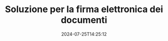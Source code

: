 ---
############################# Static ############################
layout: "family"
date:  2024-07-25T14:25:12
draft: false

product: "Signature"
product_tag: "signature"

lang: it

############################# Head ############################
head_title: "App di firma digitale C# .NET, Java, Node.js"
head_description: "Integra le firme elettroniche nelle applicazioni .NET, Java o Node.js con GroupDocs.Signature. Firma i formati di documenti aziendali più diffusi."

############################# Header ############################
title: "Soluzione per la firma elettronica dei documenti"
description:  |
  Firma documenti e immagini digitali su qualsiasi piattaforma utilizzando le nostre API flessibili e soluzioni basate su app per programmatori e utenti finali.

  Cerca e modifica le firme aggiunte in precedenza utilizzando metodi avanzati.

  Proteggi i documenti dalle modifiche con certificati digitali e controlla i metadati nascosti.

############################# Supported Platforms ###############################
supported_platforms:
  enable: true
  head_title: "Scegli la tua piattaforma"
  title: "Indipendenza dalla piattaforma"
  description: "La libreria GroupDocs.Signature supporta i seguenti sistemi operativi e framework:"
  details_link_title: "Saperne di più"

  items:
    # items loop
    - title: ".NET"
      description: GroupDocs.Signature .NET 
      color: "blue"
      tag: "net"
      link: "/signature/net/"
      features_link: "https://docs.groupdocs.com/signature/net/system-requirements/"
      features:
          # features loop
          - rows: "3"
            content: |
                    .NET Framework 4.6.2 or higher <br> .NET Core 3.0 or higher <br> .NET 6.0 or higher
      
          # features loop
          - rows: "4"
            content: |
                    Windows <br> Linux <br> Mac OS <br> Microsoft Azure
      
          # features loop
          - rows: "3"
            content: |
                    Microsoft Visual Studio <br> JetBrains Rider <br> Microsoft Visual Code
      
          # features loop
          - rows: "1"
            content: |
                    60+ file formats
      

    # items loop
    - title: "Java"
      description: GroupDocs.Signature Java
      color: "red"
      tag: "java"
      link: "/signature/java/"
      features_link: "https://docs.groupdocs.com/signature/java/system-requirements/"
      features:
          # features loop
          - rows: "3"
            content: |
                    Java 8 or higher
      
          # features loop
          - rows: "4"
            content: |
                    Windows <br> Linux <br> Mac OS
      
          # features loop
          - rows: "3"
            content: |
                    IntelliJ IDEA <br> Eclipse <br> NetBeans
      
          # features loop
          - rows: "1"
            content: |
                    60+ file formats

    # items loop
    - title: "Node.js"
      description: GroupDocs.Signature Node.js
      color: "green"
      tag: "nodejs-java"
      link: "/signature/nodejs-java/"
      features_link: "https://docs.groupdocs.com/signature/"
      features:
          # features loop
          - rows: "3"
            content: |
                    Node.js 16+ and J2SE 8.0 (1.8)+
      
          # features loop
          - rows: "4"
            content: |
                    Windows <br> Linux <br> Mac OS
      
          # features loop
          - rows: "3"
            content: |
                    Atom <br> Visual Studio Code <br> Qualsiasi altro editor di testo
      
          # features loop
          - rows: "1"
            content: |
                    60+ file formats

############################# Features ###############################
features:
  enable: true
  title: "Funzionalità principali di GroupDocs.Signature"
  description: "La nostra soluzione è progettata per aggiungere vari tipi di firme ai formati di file e documenti più diffusi. Arricchisci facilmente i tuoi processi aziendali."

  items:
    # items loop
    - icon: "additional"
      title: "Arricchisci i tuoi dati con le firme"
      content: "Aggiungi testo, immagini, filigrane, ecc. ai tuoi documenti aziendali."

    # items loop
    - icon: "protect"
      title: "Proteggi il contenuto dei documenti"
      content: "Vieta modifiche al documento sigillandolo con un certificato digitale."

    # items loop
    - icon: "search"
      title: "Aggiungi dati nascosti e codici a barre"
      content: "Utilizza i metadati per archiviare informazioni invisibili o inserire codici a barre personalizzati nelle pagine."

    # items loop
    - icon: "manipulate"
      title: "Manipolare le firme"
      content: "Cerca, aggiorna o elimina tutte le firme aggiunte in precedenza."

############################# Code samples ############################
code_samples:
  enable: true
  title: "Proteggi i tuoi file utilizzando le firme"
  description: "Esempi di codice GroupDocs.Signature"
  items:
    # code sample loop
    - title: "Genera e aggiungi il codice QR"
      content: |
       GroupDocs.Signature ci consente di generare e aggiungere codici QR a documenti con formati supportati. Fornire il percorso di un documento che deve essere firmato e impostare il testo desiderato e le opzioni visive del codice QR. Puoi inserire l'immagine del codice QR generata in qualsiasi area di qualsiasi pagina del documento.
      samples:
        - language: "C#"
          color: "blue"
          content: |
            ```csharp {style=abap}   
            // Specificare il documento da firmare
            using (Signature signature = new Signature("source.docx"))
            {
                // Crea opzioni di segnaletica con codice QR
                QrCodeSignOptions options = new QrCodeSignOptions("JohnSmith")
                {
                    // Imposta le opzioni del codice QR
                    EncodeType = QrCodeTypes.QR,
                    Left = 50,
                    Top = 150,
                };

                // Firma e salva il file elaborato
                SignResult result = signature.Sign("result.docx", options);
            }
            ```
        - language: "Java"
          color: "red"
          content: |
            ```java {style=abap}   
            // Specificare il documento da firmare
            Signature signature = new Signature("source.docx");

            // Crea opzioni di segnaletica con codice QR
            QrCodeSignOptions options = new QrCodeSignOptions("JohnSmith");

            // Imposta le opzioni del codice QR
            options.setEncodeType(QrCodeTypes.QR);
            options.setLeft(50);
            options.setTop(100);

            // Firma e salva il file elaborato
            signature.sign("result.docx", options);
            ```
        - language: "TypeScript"
          color: "green"
          content: |
            ```javascript {style=abap}  
            const signatureLib = require('@groupdocs/groupdocs.signature')

            // Specificare il documento da firmare
            const signature = new signatureLib.Signature('source.docx');

            // Crea opzioni di segnaletica con codice QR
            const options = new signatureLib.QrCodeSignOptions('JohnSmith');

            // Imposta le opzioni del codice QR
            options.setEncodeType(signatureLib.QrCodeTypes.QR);
            options.setLeft(50);
            options.setTop(100);

            // Firma e salva il file elaborato
            signature.sign('result.docx', options);
            ```

############################# Supported Formats ###############################
formats:
  enable: true
  title: "Sono supportati oltre 60 formati di file"
  description: "GroupDocs.Signature supporta quasi tutti i formati di file più diffusi"

############################# Metrics ###############################
metrics:
  enable: true
  title: "I dati statistici della nostra biblioteca"
  description: "Ispeziona le metriche chiave del prodotto, rivelando approfondimenti sui nostri risultati, impatto e crescita"

  items:
    # items loop
    - number: "50+"
      title: "Formati supportati"
      content: "Firma di oltre 60 dei formati di file aziendali più diffusi."

    # items loop
    - number: "500k"
      title: "Download di NuGet"
      content: "GroupDocs.Signature per .NET è una libreria popolare con oltre 550.000 download su NuGet."

    # items loop
    - number: "15k"
      title: "Download di Maven"
      content: "Gli sviluppatori Java hanno scaricato GroupDocs.Signature su Maven più di 15.000 volte."

    # items loop
    - number: "140+"
      title: "Clienti felici"
      content: "Singoli sviluppatori e aziende leader in tutto il mondo utilizzano i nostri prodotti per creare soluzioni innovative."


############################# Customers ###############################
customers:
  enable: true
  title: "I nostri clienti felici"
  description: "Le librerie GroupDocs sono utilizzate da marchi distinti e rinomati a livello globale in tutto il mondo"

  items:
    # items loop
    - title: "BenQ Corporation"
      logo: "benq"
      
    # items loop
    - title: "Nasdaq Stock Market"
      logo: "nasdaq"
      
    # items loop
    - title: "AT&T Inc."
      logo: "att"
      
    # items loop
    - title: "Customer logo AstraZeneca"
      logo: "astrazeneca"
      
    # items loop
    - title: "Central Bank of Argentina"
      logo: "argentinacentralbank"
      
    # items loop
    - title: "Roche Holding AG"
      logo: "roche"
      
    # items loop
    - title: "Capita"
      logo: "capita"
      
    # items loop
    - title: "Axa S.A."
      logo: "axa"
      
    # items loop
    - title: "Instructure Inc."
      logo: "instructure"
      
    # items loop
    - title: "Wipro"
      logo: "wipro"


############################# Actions ###############################
actions:
  enable: true
  title: "Pronti per iniziare?"
  description: "Prova gratuitamente le funzionalità di GroupDocs.Signature sulla tua piattaforma"

  items:
    # items loop
    - title: ".NET"
      color: "blue"
      link: "/signature/net/"

    # items loop
    - title: "Java"
      color: "red"
      link: "/signature/java/"

    # items loop
    - title: "Node.js"
      color: "green"
      link: "/signature/nodejs-java/"      

############################# FAQ ###############################
faq:
  enable: true
  title: "Domande frequenti"
  description: "Esplora le nostre domande frequenti"

  items:
    # items loop
    - question: "GroupDocs.Signature necessita di una libreria esterna per la firma dei documenti?"
      answer: "No, GroupDocs.Signature funziona in modo indipendente. Non ci sono dipendenze di terze parti come Adobe Acrobat, Microsoft Office, ecc."

    # items loop
    - question: "È possibile testare le funzionalità di GroupDocs.Signature prima dell'acquisto?"
      answer: "Assolutamente! GroupDocs.Signature offre una prova gratuita. Installalo ed esplora le sue funzionalità. Tieni presente che le versioni di prova aggiungono badge di prova ai tuoi documenti ed elaborano solo le prime 3 pagine. Per un'esperienza completa, ottieni una licenza temporanea gratuita di 30 giorni per accedere a tutte le funzionalità. Vedi i dettagli in [licenza temporanea](https://purchase.groupdocs.com/temporary-license/)."

    # items loop
    - question: "Quali tipi di licenza sono forniti?"
      answer: "Cerchi una licenza GroupDocs.Signature? Offriamo varie opzioni su misura per le vostre esigenze. Scegli in base alle dimensioni del team, alle posizioni di distribuzione (singolo ufficio o luoghi di lavoro remoti) e se la distribuzione al cliente finale richiede la condivisione dell'SDK/API con i clienti. In alternativa, opta per una licenza d'uso mensile con piani a consumo: paga solo per ciò che utilizzi. Scopri la soluzione più adatta a te alla pagina [prezzi](https://purchase.groupdocs.com/pricing/signature/net/)."

############################# Cloud Links ###############################
cloud_links:
  enable: true
  title: "API a basso codice GroupDocs.Signature"
  description: "Firma i file utilizzando la tua applicazione tramite la nostra API REST basata su cloud."
  
  items:
    # items loop
    - title: "GroupDocs.Signature Cloud for cURL"
      content: "Utilizza l'API RESTful cURL per inserire firme su PDF, Word, Excel, PowerPoint, JPEG e molti altri formati di file."
      icon: "groupdocs_signature-for-curl"
      link: "https://products.groupdocs.cloud/signature/curl"

    # items loop
    - title: "GroupDocs.Signature Cloud for .NET"
      content: "Arricchisci le tue applicazioni .NET firmando documenti tramite Cloud SDK. Proteggi i documenti aziendali a modo tuo."
      icon: "groupdocs_signature-for-net"
      link: "https://products.groupdocs.cloud/signature/net"

    # items loop
    - title: "GroupDocs.Signature Cloud for Java"
      content: "L'SDK GroupDocs.Signature garantisce l'accesso a varie possibilità per le tue applicazioni Java di firmare qualsiasi file."
      icon: "groupdocs_signature-for-java"
      link: "https://products.groupdocs.cloud/signature/java"

############################# App links ###############################
app_links:
  enable: true
  title: "GroupDocs.Signature App web"
  description: "GroupDocs.Signature presenta un'applicazione web gratuita in cui puoi firmare documenti. È possibile firmare GRATUITAMENTE più di 60 formati di file popolari tramite il tuo browser preferito."

  items:
    # items loop
    - title: "GroupDocs.Signature Total"
      content: "Strumento online per apporre firme sui documenti da qualsiasi dispositivo."
      icon: "groupdocs_watermark-app"
      link: "https://products.groupdocs.app/signature/total"

    # items loop
    - title: "GroupDocs.Signature DOCX"
      content: "Firma MS Word DOCX online."
      icon: "groupdocs_words-app"
      link: "https://products.groupdocs.app/signature/docx"

    # items loop
    - title: "GroupDocs.Signature PDF"
      content: "Proteggi i documenti PDF online."
      icon: "groupdocs_pdf-app"
      link: "https://products.groupdocs.app/signature/pdf"


      


---